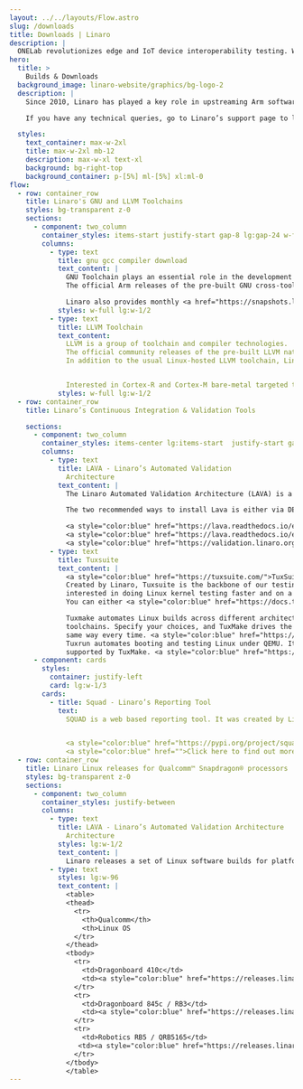 ```yaml
---
layout: ../../layouts/Flow.astro
slug: /downloads
title: Downloads | Linaro
description: |
  ONELab revolutionizes edge and IoT device interoperability testing. We help Silicon Vendors and Device Makers to conduct continuous interoperability tests among different Operating Systems and Cloud Services.
hero:
  title: >
    Builds & Downloads
  background_image: linaro-website/graphics/bg-logo-2
  description: |
    Since 2010, Linaro has played a key role in upstreaming Arm software, with many of its engineers actively maintaining open source projects. This page provides links to downloads currently produced by Linaro’s engineering teams. 

    If you have any technical queries, go to Linaro’s support page to log a ticket with the Linaro Developer Technical Support team. For any other queries click here.

  styles:
    text_container: max-w-2xl
    title: max-w-2xl mb-12
    description: max-w-xl text-xl
    background: bg-right-top
    background_container: p-[5%] ml-[5%] xl:ml-0
flow:
  - row: container_row
    title: Linaro's GNU and LLVM Toolchains
    styles: bg-transparent z-0
    sections:
      - component: two_column
        container_styles: items-start justify-start gap-8 lg:gap-24 w-full mx-auto text-2xl
        columns:
          - type: text
            title: gnu gcc compiler download
            text_content: |
              GNU Toolchain plays an essential role in the development of Linux. Created by the GNU Project, it is a group of programming tools used for developing software applications and operating systems.
              The official Arm releases of the pre-built GNU cross-toolchain for AArch64 and ARM 32-bit A-Profile cores are available on the <a href="https://developer.arm.com/downloads/-/gnu-a" style="color:blue"> Arm Developer website.</a>

              Linaro also provides monthly <a href="https://snapshots.linaro.org/gnu-toolchain/?_gl=1*6okto9*_ga*NzMzMTExNTgyLjE3MTIxMzg2MTM.*_ga_E12E6FXFVK*MTcxMjc1MTQ1Mi43LjAuMTcxMjc1MTQ1Mi4wLjAuMA.." style="color:blue">GNU Toolchain Integration Builds</a> which offer users a snapshot of the upstream build. These builds allow developers to test features from a pre-built binary as soon as it is upstream.
            styles: w-full lg:w-1/2
          - type: text
            title: LLVM Toolchain
            text_content:
              LLVM is a group of toolchain and compiler technologies.
              The official community releases of the pre-built LLVM native toolchain for AArch64 and ARM 32-bit A-Profile cores are built and tested by Linaro and are now available on <a style="color:blue" href="https://github.com/llvm/llvm-project/releases/">LLVM’s GitHub.</a>
              In addition to the usual Linux-hosted LLVM toolchain, Linaro is now providing <a style="color:blue" href="https://github.com/llvm/llvm-project/releases/download/llvmorg-12.0.0/LLVM-12.0.0-woa64.exe">official LLVM Toolchain for Windows on Arm</a> starting with LLVM 12.0.0 release.


              Interested in Cortex-R and Cortex-M bare-metal targeted toolchains for Arm embedded processors? We’re working with Arm to supply a new release every year (with quarterly updates). Releases are maintained for two years. You can get these directly from <a style="color:blue" href="https://developer.arm.com/Tools%20and%20Software/GNU%20Toolchain"> the Arm website.</a>
            styles: w-full lg:w-1/2
  - row: container_row
    title: Linaro’s Continuous Integration & Validation Tools

    sections:
      - component: two_column
        container_styles: items-center lg:items-start  justify-start gap-8 lg:gap-24 w-full mx-auto text-2xl
        columns:
          - type: text
            title: LAVA - Linaro’s Automated Validation
              Architecture
            text_content: |
              The Linaro Automated Validation Architecture (LAVA) is a test and continuous integration framework that Linaro uses to validate its releases. The source is open so that Linaro member companies and others can create their own instantiations and run proprietary tests within this standard framework.

              The two recommended ways to install Lava is either via DEB or Docker\:

              <a style="color:blue" href="https://lava.readthedocs.io/en/latest/admin/basic-tutorials/instance/install/#debian">Recommended Debian Architectures</a><br/>
              <a style="color:blue" href="https://lava.readthedocs.io/en/latest/admin/basic-tutorials/instance/install/#docker">Administering LAVA using Docker — LAVA documentation</a><br/>
              <a style="color:blue" href="https://validation.linaro.org/?_gl=1*145svnc*_ga*NzMzMTExNTgyLjE3MTIxMzg2MTM.*_ga_E12E6FXFVK*MTcxMjc1NDc3Ny44LjEuMTcxMjc1NTY4OS4wLjAuMA..">Click here to find out more about LAVA.</a>
          - type: text
            title: Tuxsuite
            text_content: |
              <a style="color:blue" href="https://tuxsuite.com/">TuxSuite™</a> delivers on-demand APIs and tools for building and testing Linux kernels in parallel.
              Created by Linaro, Tuxsuite is the backbone of our testing efforts and is available to anyone
              interested in doing Linux kernel testing faster and on a wider scale.
              You can either <a style="color:blue" href="https://docs.tuxsuite.com/#install-and-configure">download the TuxSuite client</a> to use Linaro’s TuxSuite service, or you can download the backend tools to run on your own.

              Tuxmake automates Linux builds across different architectures, configurations, targets, and
              toolchains. Specify your choices, and TuxMake drives the build for you, doing the same steps in the
              same way every time. <a style="color:blue" href="https://tuxmake.org/#installing-tuxmake">Download Tuxmake here.</a>
              Tuxrun automates booting and testing Linux under QEMU. It supports almost all architectures
              supported by TuxMake. <a style="color:blue" href="https://tuxrun.org/install-pypi/">Download Tuxrun here.</a>
      - component: cards
        styles:
          container: justify-left
          card: lg:w-1/3
        cards:
          - title: Squad - Linaro’s Reporting Tool
            text:
              SQUAD is a web based reporting tool. It was created by Linaro to cover basic test result reporting for Linaro teams. It can collect pass/fail results and benchmarks from direct submissions or from testing tools like LAVA.


              <a style="color:blue" href="https://pypi.org/project/squad-client/">Click here to download SQUAD</a><br/>
              <a style="color:blue" href="">Click here to find out more about SQUAD</a>
  - row: container_row
    title: Linaro Linux releases for Qualcomm™ Snapdragon® processors
    styles: bg-transparent z-0
    sections:
      - component: two_column
        container_styles: justify-between
        columns:
          - type: text
            title: LAVA - Linaro’s Automated Validation Architecture
              Architecture
            styles: lg:w-1/2
            text_content: |
              Linaro releases a set of Linux software builds for platforms based on Qualcomm Snapdragon processors, such as Dragonboard 410c, Qualcomm Robotics RB3 or RB5. The releases from Linaro are based on the Linux mainline kernel and rely upon open-source user space packages exclusively. Linaro provides Yocto Project and Debian based reference implementations. More information on the supported platforms can be found on the [96boards.org website.](https://www.96boards.org/documentation/consumer/dragonboard/)
          - type: text
            styles: lg:w-96
            text_content: |
              <table>
              <thead>
                <tr>
                  <th>Qualcomm</th>
                  <th>Linux OS
                </tr>
              </thead>
              <tbody>
                <tr>
                  <td>Dragonboard 410c</td>
                  <td><a style="color:blue" href="https://releases.linaro.org/96boards/dragonboard845c/linaro/debian/21.12/">Debian</a><br><a style="color:blue" href="http://releases.linaro.org/96boards/dragonboard410c/linaro/openembedded/21.12/">OpenEmbedded</a></td>
                </tr>
                <tr>
                  <td>Dragonboard 845c / RB3</td>
                  <td><a style="color:blue" href="https://releases.linaro.org/96boards/dragonboard845c/linaro/debian/21.12/">Debian</a><br><a style="color:blue" href="http://releases.linaro.org/96boards/dragonboard410c/linaro/openembedded/21.12/">OpenEmbedded</a></td>
                </tr>
                <tr>
                  <td>Robotics RB5 / QRB5165</td>
                 <td><a style="color:blue" href="https://releases.linaro.org/96boards/dragonboard845c/linaro/debian/21.12/">Debian</a><br><a style="color:blue" href="http://releases.linaro.org/96boards/dragonboard410c/linaro/openembedded/21.12/">OpenEmbedded</a></td>
                </tr>
              </tbody>
              </table>
---
```

